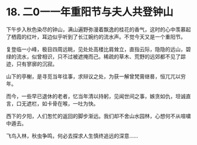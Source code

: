 # 18. 二0一一年重阳节与夫人共登钟山

下午步入秋色染尽的钟山，满山遍野弥漫着飘逸的桂花的香气，这时的心中羡慕起了栖霞的红叶，耳边似乎听到了长江婉约的流水声。不觉今天又是一个重阳节。

复登临一小峰，极目四周远眺，见处处高楼比肩耸立，直指云际，隐隐的远山，碧绿的流水，似曾相识，只不过被遮掩而己。稀疏的草木、荒野的远郊都不见了踪迹，只有寥廓的沉寂。

山下的亭榭，是寻觅当年往事，求辩议之处，为获一解曾梵膏继晷，恒兀兀以穷年。

而今，一些早已退休的老者，忆当年清以持躬，见闻世间之事，嫉贪如仇，坦诚直言，口无遮栏，如卡骨在喉，一吐为快。

西下的夕阳，人们怱忙的返回的脚步渐远。我们却不舍山水园林，心想何不从喧嘨中遁去。

飞鸟入林，秋虫争鸣，何必去探求人生慎终追远的深意……
